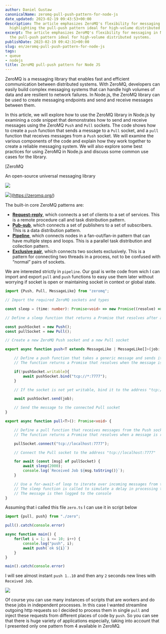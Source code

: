 ```yaml
---
author: Daniel Gustaw
canonicalName: zeromq-pull-push-pattern-for-node-js
date_updated: 2023-02-19 09:43:53+00:00
description: The article emphasizes ZeroMQ's flexibility for messaging in Node.js,
  highlighting the pull-push pattern ideal for high-volume distributed systems.
excerpt: The article emphasizes ZeroMQ's flexibility for messaging in Node.js, highlighting
  the pull-push pattern ideal for high-volume distributed systems.
publishDate: 2023-02-19 09:42:31+00:00
slug: en/zeromq-pull-push-pattern-for-node-js
tags:
- queue
- nodejs
title: ZeroMQ pull-push pattern for Node JS
---
```



ZeroMQ is a messaging library that enables fast and efficient communication between distributed systems. With ZeroMQ, developers can easily build complex messaging systems that can handle high volumes of data and are resilient to network failures. In Node.js, the ZeroMQ library can be used to create messaging endpoints and send and receive messages between them.

In this article, we will explore how to use the ZeroMQ library in Node.js by examining a code snippet that demonstrates how to send and receive messages using the ZeroMQ `Push` and `Pull` sockets. The code shows how to create a `push` function that sends a message to a `Pull` socket, and a `pull` function that receives messages from a `Push` socket. We will examine the various components of the code and explain how they work together to create a reliable messaging system. We will also explore some best practices for using ZeroMQ in Node.js and discuss some common use cases for the library.

[ZeroMQ

An open-source universal messaging library

![](https://zeromq.org/apple-touch-icon.png)

![](https://zeromq.org/images/logo.gif)](https://zeromq.org/)

The built-in core ZeroMQ patterns are:

* [****Request-reply****](https://zeromq.org/socket-api/#request-reply-pattern), which connects a set of clients to a set of services. This is a remote procedure call and task distribution pattern.
* [****Pub-sub****](https://zeromq.org/socket-api/#publish-subscribe-pattern), which connects a set of publishers to a set of subscribers. This is a data distribution pattern.
* [****Pipeline****](https://zeromq.org/socket-api/#pipeline-pattern), which connects nodes in a fan-out/fan-in pattern that can have multiple steps and loops. This is a parallel task distribution and collection pattern.
* [****Exclusive pair****](https://zeromq.org/socket-api/#exclusive-pair-pattern), which connects two sockets exclusively. This is a pattern for connecting two threads in a process, not to be confused with “normal” pairs of sockets.

We are interested strictly in `pipeline`. Our goal is write code from wich I can import and export `pull` and `push` functions to easy use them later without worrying if socket is open or maintaining socket in context or global state.

```typescript
import {Push, Pull, MessageLike} from "zeromq";

// Import the required ZeroMQ sockets and types

const sleep = (time: number): Promise<void> => new Promise((resolve) => setTimeout(resolve, time))

// Define a sleep function that returns a Promise that resolves after a given time interval

const pushSocket = new Push();
const pullSocket = new Pull();

// Create a new ZeroMQ Push socket and a new Pull socket

export async function push<T extends MessageLike | MessageLike[]>(job: T): Promise<void> {

    // Define a push function that takes a generic message and sends it to the Pull socket
    // The function returns a Promise that resolves when the message is sent

    if(!pushSocket.writable){
        await pushSocket.bind("tcp://*:7777");
    }

    // If the socket is not yet writable, bind it to the address "tcp://*:7777"

    await pushSocket.send(job);

    // Send the message to the connected Pull socket
}

export async function pull<T>(): Promise<void> {

    // Define a pull function that receives messages from the Push socket
    // The function returns a Promise that resolves when a message is received

    pullSocket.connect("tcp://localhost:7777");

    // Connect the Pull socket to the address "tcp://localhost:7777"

    for await (const [msg] of pullSocket) {
        await sleep(2000);
        console.log(`Received Job ${msg.toString()}`);
    }

    // Use a for-await-of loop to iterate over incoming messages from the Pull socket
    // The sleep function is called to simulate a delay in processing the message
    // The message is then logged to the console
}
```

Assuming that i called this file `zero.ts` I can use it in script below

```typescript
import {pull, push} from "./zero";

pull().catch(console.error)

async function main() {
    for(let i = 1; i <= 10; i++) {
        console.log("push", i);
        await push(`ok ${i}`)
    }
}

main().catch(console.error)
```

I will see almost instant `push 1..10` and then any `2` seconds new lines with `Received Job`.

![](../../../assets/2023-02-19/queue-1.png)

Of course you can use many instances of scripts that are workers and do these jobs in independent processes. In this case I wanted streamline outgoing http requests so I decided to process them in single `pull` and inject these requests from different places of code by `push`. So you can see that there is huge variety of applications especially, taking into account that I presented only one pattern from 4 available in ZeroMQ.
